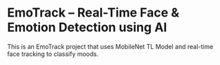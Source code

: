 # EmoTrack – Real-Time Face &amp; Emotion Detection using AI

This is an EmoTrack project that uses MobileNet TL Model and real-time face tracking to classify moods.
